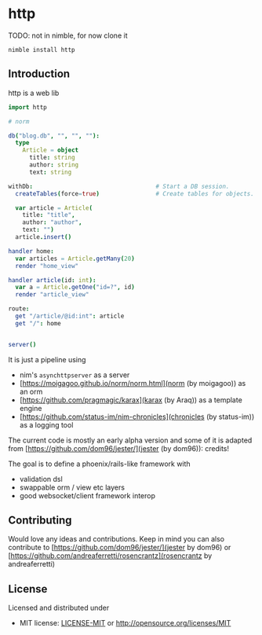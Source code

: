 http
==============

TODO: not in nimble, for now clone it

```
nimble install http
```


## Introduction

http is a web lib

``` nim
import http

# norm

db("blog.db", "", "", ""):
  type
    Article = object
      title: string
      author: string
      text: string

withDb:                                   # Start a DB session.
  createTables(force=true)                # Create tables for objects. Drop tables if they exist.

  var article = Article(
    title: "title",
    author: "author",
    text: "")
  article.insert()

handler home:
  var articles = Article.getMany(20)
  render "home_view"

handler article(id: int):
  var a = Article.getOne("id=?", id)
  render "article_view"

route:
  get "/article/@id:int": article
  get "/": home


server()
```

It is just a pipeline using

* nim's `asynchttpserver` as a server
* [https://moigagoo.github.io/norm/norm.html](norm (by moigagoo)) as an orm
* [https://github.com/pragmagic/karax](karax (by Araq)) as a template engine
* [https://github.com/status-im/nim-chronicles](chronicles (by status-im)) as a logging tool

The current code is mostly an early alpha version and some of it is adapted from [https://github.com/dom96/jester/](jester (by dom96)): credits!

The goal is to define a phoenix/rails-like framework with

* validation dsl
* swappable orm / view etc layers
* good websocket/client framework interop

## Contributing


Would love any ideas and contributions. Keep in mind you can also contribute to [https://github.com/dom96/jester/](jester by dom96) or [https://github.com/andreaferretti/rosencrantz](rosencrantz by andreaferretti)

## License

Licensed and distributed under
* MIT license: [LICENSE-MIT](LICENSE-MIT) or http://opensource.org/licenses/MIT

